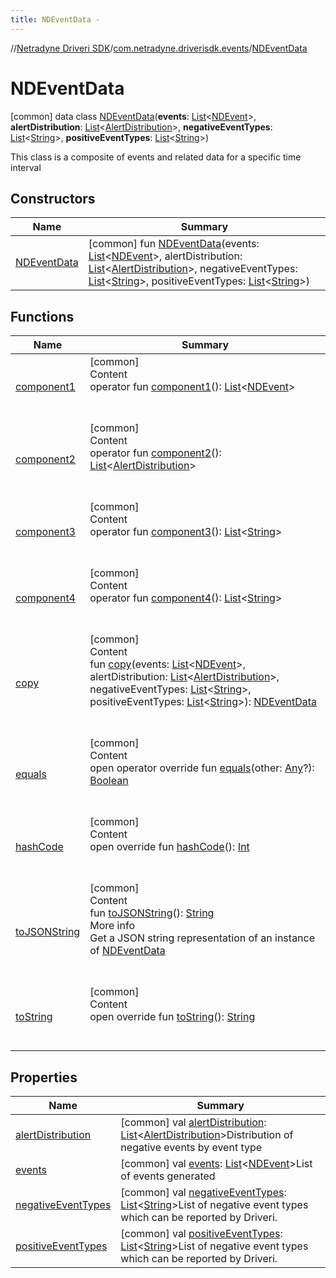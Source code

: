```yaml
---
title: NDEventData -
---
```

//[Netradyne Driveri SDK](../../index.md)/[com.netradyne.driverisdk.events](../index.md)/[NDEventData](index.md)



# NDEventData  
 [common] data class [NDEventData](index.md)(**events**: [List](https://kotlinlang.org/api/latest/jvm/stdlib/kotlin.collections/-list/index.html)<[NDEvent](../-n-d-event/index.md)>, **alertDistribution**: [List](https://kotlinlang.org/api/latest/jvm/stdlib/kotlin.collections/-list/index.html)<[AlertDistribution](../-alert-distribution/index.md)>, **negativeEventTypes**: [List](https://kotlinlang.org/api/latest/jvm/stdlib/kotlin.collections/-list/index.html)<[String](https://kotlinlang.org/api/latest/jvm/stdlib/kotlin/-string/index.html)>, **positiveEventTypes**: [List](https://kotlinlang.org/api/latest/jvm/stdlib/kotlin.collections/-list/index.html)<[String](https://kotlinlang.org/api/latest/jvm/stdlib/kotlin/-string/index.html)>)

This class is a composite of events and related data for a specific time interval

   


## Constructors  
  
|  Name|  Summary| 
|---|---|
| <a name="com.netradyne.driverisdk.events/NDEventData/NDEventData/#kotlin.collections.List[com.netradyne.driverisdk.events.NDEvent]#kotlin.collections.List[com.netradyne.driverisdk.events.AlertDistribution]#kotlin.collections.List[kotlin.String]#kotlin.collections.List[kotlin.String]/PointingToDeclaration/"></a>[NDEventData](-n-d-event-data.md)| <a name="com.netradyne.driverisdk.events/NDEventData/NDEventData/#kotlin.collections.List[com.netradyne.driverisdk.events.NDEvent]#kotlin.collections.List[com.netradyne.driverisdk.events.AlertDistribution]#kotlin.collections.List[kotlin.String]#kotlin.collections.List[kotlin.String]/PointingToDeclaration/"></a> [common] fun [NDEventData](-n-d-event-data.md)(events: [List](https://kotlinlang.org/api/latest/jvm/stdlib/kotlin.collections/-list/index.html)<[NDEvent](../-n-d-event/index.md)>, alertDistribution: [List](https://kotlinlang.org/api/latest/jvm/stdlib/kotlin.collections/-list/index.html)<[AlertDistribution](../-alert-distribution/index.md)>, negativeEventTypes: [List](https://kotlinlang.org/api/latest/jvm/stdlib/kotlin.collections/-list/index.html)<[String](https://kotlinlang.org/api/latest/jvm/stdlib/kotlin/-string/index.html)>, positiveEventTypes: [List](https://kotlinlang.org/api/latest/jvm/stdlib/kotlin.collections/-list/index.html)<[String](https://kotlinlang.org/api/latest/jvm/stdlib/kotlin/-string/index.html)>)   <br>


## Functions  
  
|  Name|  Summary| 
|---|---|
| <a name="com.netradyne.driverisdk.events/NDEventData/component1/#/PointingToDeclaration/"></a>[component1](component1.md)| <a name="com.netradyne.driverisdk.events/NDEventData/component1/#/PointingToDeclaration/"></a>[common]  <br>Content  <br>operator fun [component1](component1.md)(): [List](https://kotlinlang.org/api/latest/jvm/stdlib/kotlin.collections/-list/index.html)<[NDEvent](../-n-d-event/index.md)>  <br><br><br>
| <a name="com.netradyne.driverisdk.events/NDEventData/component2/#/PointingToDeclaration/"></a>[component2](component2.md)| <a name="com.netradyne.driverisdk.events/NDEventData/component2/#/PointingToDeclaration/"></a>[common]  <br>Content  <br>operator fun [component2](component2.md)(): [List](https://kotlinlang.org/api/latest/jvm/stdlib/kotlin.collections/-list/index.html)<[AlertDistribution](../-alert-distribution/index.md)>  <br><br><br>
| <a name="com.netradyne.driverisdk.events/NDEventData/component3/#/PointingToDeclaration/"></a>[component3](component3.md)| <a name="com.netradyne.driverisdk.events/NDEventData/component3/#/PointingToDeclaration/"></a>[common]  <br>Content  <br>operator fun [component3](component3.md)(): [List](https://kotlinlang.org/api/latest/jvm/stdlib/kotlin.collections/-list/index.html)<[String](https://kotlinlang.org/api/latest/jvm/stdlib/kotlin/-string/index.html)>  <br><br><br>
| <a name="com.netradyne.driverisdk.events/NDEventData/component4/#/PointingToDeclaration/"></a>[component4](component4.md)| <a name="com.netradyne.driverisdk.events/NDEventData/component4/#/PointingToDeclaration/"></a>[common]  <br>Content  <br>operator fun [component4](component4.md)(): [List](https://kotlinlang.org/api/latest/jvm/stdlib/kotlin.collections/-list/index.html)<[String](https://kotlinlang.org/api/latest/jvm/stdlib/kotlin/-string/index.html)>  <br><br><br>
| <a name="com.netradyne.driverisdk.events/NDEventData/copy/#kotlin.collections.List[com.netradyne.driverisdk.events.NDEvent]#kotlin.collections.List[com.netradyne.driverisdk.events.AlertDistribution]#kotlin.collections.List[kotlin.String]#kotlin.collections.List[kotlin.String]/PointingToDeclaration/"></a>[copy](copy.md)| <a name="com.netradyne.driverisdk.events/NDEventData/copy/#kotlin.collections.List[com.netradyne.driverisdk.events.NDEvent]#kotlin.collections.List[com.netradyne.driverisdk.events.AlertDistribution]#kotlin.collections.List[kotlin.String]#kotlin.collections.List[kotlin.String]/PointingToDeclaration/"></a>[common]  <br>Content  <br>fun [copy](copy.md)(events: [List](https://kotlinlang.org/api/latest/jvm/stdlib/kotlin.collections/-list/index.html)<[NDEvent](../-n-d-event/index.md)>, alertDistribution: [List](https://kotlinlang.org/api/latest/jvm/stdlib/kotlin.collections/-list/index.html)<[AlertDistribution](../-alert-distribution/index.md)>, negativeEventTypes: [List](https://kotlinlang.org/api/latest/jvm/stdlib/kotlin.collections/-list/index.html)<[String](https://kotlinlang.org/api/latest/jvm/stdlib/kotlin/-string/index.html)>, positiveEventTypes: [List](https://kotlinlang.org/api/latest/jvm/stdlib/kotlin.collections/-list/index.html)<[String](https://kotlinlang.org/api/latest/jvm/stdlib/kotlin/-string/index.html)>): [NDEventData](index.md)  <br><br><br>
| <a name="kotlin/Any/equals/#kotlin.Any?/PointingToDeclaration/"></a>[equals](../../com.netradyne.driverisdk.video/-n-d-video-a-p-i/index.md#%5Bkotlin%2FAny%2Fequals%2F%23kotlin.Any%3F%2FPointingToDeclaration%2F%5D%2FFunctions%2F-1360578461)| <a name="kotlin/Any/equals/#kotlin.Any?/PointingToDeclaration/"></a>[common]  <br>Content  <br>open operator override fun [equals](../../com.netradyne.driverisdk.video/-n-d-video-a-p-i/index.md#%5Bkotlin%2FAny%2Fequals%2F%23kotlin.Any%3F%2FPointingToDeclaration%2F%5D%2FFunctions%2F-1360578461)(other: [Any](https://kotlinlang.org/api/latest/jvm/stdlib/kotlin/-any/index.html)?): [Boolean](https://kotlinlang.org/api/latest/jvm/stdlib/kotlin/-boolean/index.html)  <br><br><br>
| <a name="kotlin/Any/hashCode/#/PointingToDeclaration/"></a>[hashCode](../../com.netradyne.driverisdk.video/-n-d-video-a-p-i/index.md#%5Bkotlin%2FAny%2FhashCode%2F%23%2FPointingToDeclaration%2F%5D%2FFunctions%2F-1360578461)| <a name="kotlin/Any/hashCode/#/PointingToDeclaration/"></a>[common]  <br>Content  <br>open override fun [hashCode](../../com.netradyne.driverisdk.video/-n-d-video-a-p-i/index.md#%5Bkotlin%2FAny%2FhashCode%2F%23%2FPointingToDeclaration%2F%5D%2FFunctions%2F-1360578461)(): [Int](https://kotlinlang.org/api/latest/jvm/stdlib/kotlin/-int/index.html)  <br><br><br>
| <a name="com.netradyne.driverisdk.events/NDEventData/toJSONString/#/PointingToDeclaration/"></a>[toJSONString](to-j-s-o-n-string.md)| <a name="com.netradyne.driverisdk.events/NDEventData/toJSONString/#/PointingToDeclaration/"></a>[common]  <br>Content  <br>fun [toJSONString](to-j-s-o-n-string.md)(): [String](https://kotlinlang.org/api/latest/jvm/stdlib/kotlin/-string/index.html)  <br>More info  <br>Get a JSON string representation of an instance of [NDEventData](index.md)  <br><br><br>
| <a name="kotlin/Any/toString/#/PointingToDeclaration/"></a>[toString](../../com.netradyne.driverisdk.video/-n-d-video-a-p-i/index.md#%5Bkotlin%2FAny%2FtoString%2F%23%2FPointingToDeclaration%2F%5D%2FFunctions%2F-1360578461)| <a name="kotlin/Any/toString/#/PointingToDeclaration/"></a>[common]  <br>Content  <br>open override fun [toString](../../com.netradyne.driverisdk.video/-n-d-video-a-p-i/index.md#%5Bkotlin%2FAny%2FtoString%2F%23%2FPointingToDeclaration%2F%5D%2FFunctions%2F-1360578461)(): [String](https://kotlinlang.org/api/latest/jvm/stdlib/kotlin/-string/index.html)  <br><br><br>


## Properties  
  
|  Name|  Summary| 
|---|---|
| <a name="com.netradyne.driverisdk.events/NDEventData/alertDistribution/#/PointingToDeclaration/"></a>[alertDistribution](alert-distribution.md)| <a name="com.netradyne.driverisdk.events/NDEventData/alertDistribution/#/PointingToDeclaration/"></a> [common] val [alertDistribution](alert-distribution.md): [List](https://kotlinlang.org/api/latest/jvm/stdlib/kotlin.collections/-list/index.html)<[AlertDistribution](../-alert-distribution/index.md)>Distribution of negative events by event type   <br>
| <a name="com.netradyne.driverisdk.events/NDEventData/events/#/PointingToDeclaration/"></a>[events](events.md)| <a name="com.netradyne.driverisdk.events/NDEventData/events/#/PointingToDeclaration/"></a> [common] val [events](events.md): [List](https://kotlinlang.org/api/latest/jvm/stdlib/kotlin.collections/-list/index.html)<[NDEvent](../-n-d-event/index.md)>List of events generated   <br>
| <a name="com.netradyne.driverisdk.events/NDEventData/negativeEventTypes/#/PointingToDeclaration/"></a>[negativeEventTypes](negative-event-types.md)| <a name="com.netradyne.driverisdk.events/NDEventData/negativeEventTypes/#/PointingToDeclaration/"></a> [common] val [negativeEventTypes](negative-event-types.md): [List](https://kotlinlang.org/api/latest/jvm/stdlib/kotlin.collections/-list/index.html)<[String](https://kotlinlang.org/api/latest/jvm/stdlib/kotlin/-string/index.html)>List of negative event types which can be reported by Driveri.   <br>
| <a name="com.netradyne.driverisdk.events/NDEventData/positiveEventTypes/#/PointingToDeclaration/"></a>[positiveEventTypes](positive-event-types.md)| <a name="com.netradyne.driverisdk.events/NDEventData/positiveEventTypes/#/PointingToDeclaration/"></a> [common] val [positiveEventTypes](positive-event-types.md): [List](https://kotlinlang.org/api/latest/jvm/stdlib/kotlin.collections/-list/index.html)<[String](https://kotlinlang.org/api/latest/jvm/stdlib/kotlin/-string/index.html)>List of negative event types which can be reported by Driveri.   <br>

